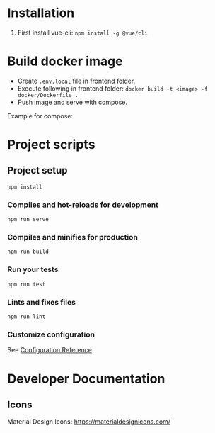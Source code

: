 # Installation
1. First install vue-cli: `npm install -g @vue/cli`

# Build docker image
- Create `.env.local` file in frontend folder.
- Execute following in frontend folder: `docker build -t <image> -f docker/Dockerfile .`
- Push image and serve with compose. 

Example for compose:


# Project scripts
## Project setup
```
npm install
```

### Compiles and hot-reloads for development
```
npm run serve
```

### Compiles and minifies for production
```
npm run build
```

### Run your tests
```
npm run test
```

### Lints and fixes files
```
npm run lint
```

### Customize configuration
See [Configuration Reference](https://cli.vuejs.org/config/).

# Developer Documentation
## Icons
Material Design Icons: https://materialdesignicons.com/
